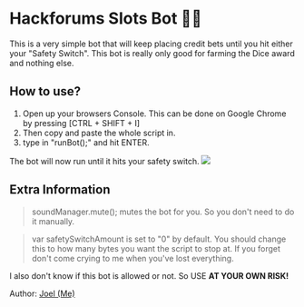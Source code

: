 # Hackforums Slots Bot 🤖🎲
This is a very simple bot that will keep placing credit bets until you hit either your "Safety Switch". This bot is really only good for farming the Dice award and nothing else.


## How to use? 
1) Open up your browsers Console. This can be done on Google Chrome by pressing [CTRL + SHIFT + I]
2) Then copy and paste the whole script in.
3) type in "runBot();" and hit ENTER.

The bot will now run until it hits your safety switch.
<img src="https://i.gyazo.com/b5842919a6fc4f4734103499885fb71b.png">


## Extra Information
> soundManager.mute(); mutes the bot for you. So you don't need to do it manually.

> var safetySwitchAmount is set to "0" by default. You should change this to how many bytes you want the script to stop at. If you forget don't come crying to me when you've lost everything.

I also don't know if this bot is allowed or not. So USE <b>AT YOUR OWN RISK!</b>

Author: <a href="https://hackforums.net/member.php?action=profile&uid=3790579">Joel (Me)</a>
